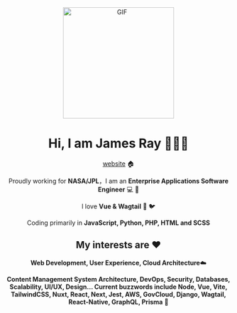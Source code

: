 <div style="text-align: center;">
<img style="text-align: center;" alt="GIF" height="250px" src="https://media.giphy.com/media/du3J3cXyzhj75IOgvA/giphy.gif" />

# Hi, I am James Ray 👨🏻‍💻

[website](https://www.james.engineer) 🏠 

Proudly working for **NASA/JPL**，I am an **Enterprise Applications Software Engineer** 💻 🚀

I love **Vue &amp; Wagtail** 💚 🐦

Coding primarily in **JavaScript, Python, PHP, HTML and SCSS**

## My interests are ❤️ 

**Web Development, User Experience, Cloud Architecture**☁️

**Content Management System Architecture, DevOps, Security, Databases, Scalability, UI/UX, Design... Current buzzwords include Node, Vue, Vite, TailwindCSS, Nuxt, React, Next, Jest, AWS, GovCloud, Django, Wagtail, React-Native, GraphQL, Prisma** 🤖️

</div>

